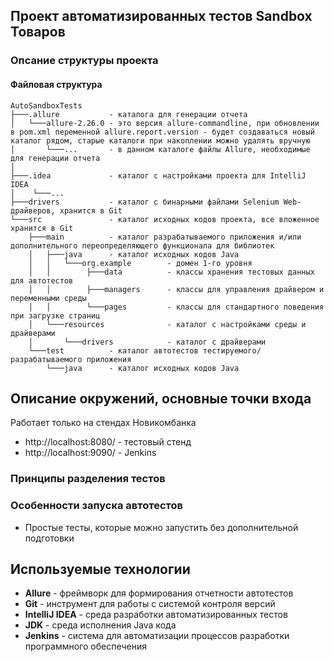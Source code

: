 ## Проект автоматизированных тестов Sandbox Товаров

### Опсание структуры проекта

#### Файловая структура

```
AutoSandboxTests
├───.allure           - каталога для генерации отчета
│   └───allure-2.26.0 - это версия allure-commandline, при обновлении в pom.xml переменной allure.report.version - будет создаваться новый каталог рядом, старые каталоги при накоплении можно удалять вручную 
│       └───...       - в данном каталоге файлы Allure, необходимые для генерации отчета
│ 
├───.idea             - каталог с настройками проекта для IntelliJ IDEA
│    └───... 
├───drivers           - каталог с бинарными файлами Selenium Web-драйверов, хранится в Git
└───src               - каталог исходных кодов проекта, все вложенное хранится в Git
    ├───main          - каталог разрабатываемого приложения и/или дополнительного переопределяющего функционала для библиотек
    │   ├───java      - каталог исходных кодов Java
    │   │   └───org.example        - домен 1-го уровня
    │   │        ├───data          - классы хранения тестовых данных для автотестов
    │   │        ├───managers      - классы для управления драйвером и переменными среды
    │   │        └───pages         - классы для стандартного поведения при загрузке страниц
    │   └───resources              - каталог с настройками среды и драйверами
    │       └───drivers            - каталог с драйверами                  
    └───test          - каталог автотестов тестируемого/разрабатываемого приложения
        └───java      - каталог исходных кодов Java

```

## Описание окружений, основные точки входа

Работает только на стендах Новикомбанка

* http://localhost:8080/ - тестовый стенд
* http://localhost:9090/ - Jenkins

### Принципы разделения тестов

### Особенности запуска автотестов

* Простые тесты, которые можно запустить без дополнительной подготовки

## Используемые технологии

* **Allure** - фреймворк для формирования отчетности автотестов
* **Git** - инструмент для работы с системой контроля версий
* **IntelliJ IDEA** - среда разработки автоматизированных тестов
* **JDK** - среда исполнения Java кода
* **Jenkins** - система для автоматизации процессов разработки программного обеспечения